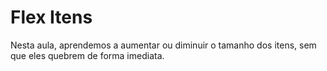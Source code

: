 # Flex Itens

Nesta aula, aprendemos a aumentar ou diminuir o tamanho dos itens, sem que eles quebrem de forma imediata.
